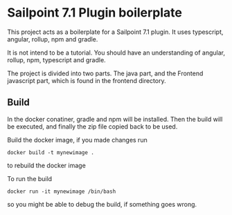 # Sailpoint 7.1 Plugin boilerplate

This project acts as a boilerplate for a Sailpoint 7.1 plugin.
It uses typescript, angular, rollup, npm and gradle.

It is not intend to be a tutorial. You should have an understanding of
angular, rollup, npm, typescript and gradle.

The project is divided into two parts. The java part, and the Frontend
javascript part, which is found in the frontend directory.

## Build

In the docker conatiner, gradle and npm will be installed. Then
the build will be executed, and finally the zip file copied
back to be used.

Build the docker image, if you made changes run

    docker build -t mynewimage .

to rebuild the docker image

To run the build

    docker run -it mynewimage /bin/bash

so you might be able to debug the build, if something goes wrong.


    
